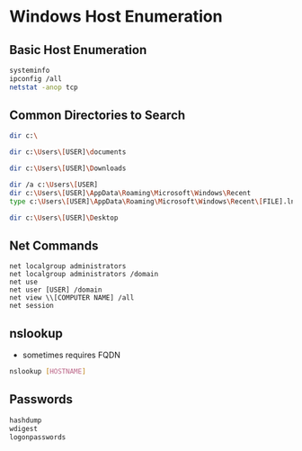 # Windows Host Enumeration

## Basic Host Enumeration
```bash
systeminfo
ipconfig /all
netstat -anop tcp
```

## Common Directories to Search
```bash
dir c:\
```
```bash
dir c:\Users\[USER]\documents
```
```bash
dir c:\Users\[USER]\Downloads
```
```bash
dir /a c:\Users\[USER]
dir c:\Users\[USER]\AppData\Roaming\Microsoft\Windows\Recent
type c:\Users\[USER]\AppData\Roaming\Microsoft\Windows\Recent\[FILE].lnk
```
```bash
dir c:\Users\[USER]\Desktop
```

## Net Commands
```shell
net localgroup administrators
net localgroup administrators /domain
net use
net user [USER] /domain
net view \\[COMPUTER NAME] /all
net session
```

## nslookup
- sometimes requires FQDN
```bash
nslookup [HOSTNAME]
```

## Passwords
```bash
hashdump
wdigest
logonpasswords
```
